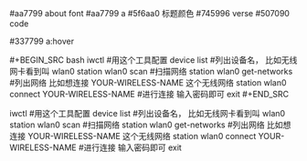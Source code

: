 #aa7799 about font
#aa7799 a
#5f6aa0 标题颜色
#745996 verse
#507090 code


#337799 a:hover


#+BEGIN_SRC bash
  iwctl                                    #用这个工具配置
  device list                              #列出设备名， 比如无线网卡看到叫 wlan0
  station wlan0 scan                       #扫描网络
  station wlan0 get-networks               #列出网络 比如想连接 YOUR-WIRELESS-NAME 这个无线网络 
  station wlan0 connect YOUR-WIRELESS-NAME #进行连接 输入密码即可
  exit
#+END_SRC


  iwctl                                    #用这个工具配置
  device list                              #列出设备名， 比如无线网卡看到叫 wlan0
  station wlan0 scan                       #扫描网络
  station wlan0 get-networks               #列出网络 比如想连接 YOUR-WIRELESS-NAME 这个无线网络 
  station wlan0 connect YOUR-WIRELESS-NAME #进行连接 输入密码即可
  exit